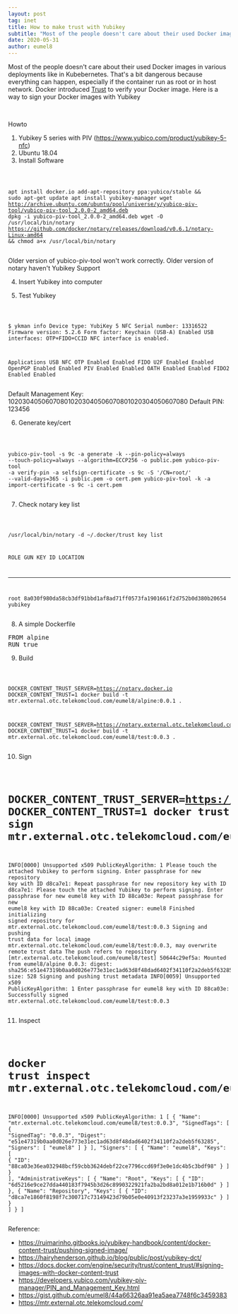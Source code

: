 ```yaml
---
layout: post
tag: inet
title: How to make trust with Yubikey
subtitle: "Most of the people doesn't care about their used Docker images in various deployments like in Kubebernetes. That's a bit dangerous because everything can happen, especially if the container run as root or in host network. Docker introduced Trust to&hellip;"
date: 2020-05-31
author: eumel8
---
```


Most of the people doesn't care about their used Docker images in various deployments like in Kubebernetes. That's a bit dangerous because everything can happen, especially if the container run as root or in host network. Docker introduced <a href="https://docs.docker.com/engine/security/trust/content_trust/">Trust</a> to verify your Docker image. Here is a way to sign your Docker images with Yubikey

<br/>

Howto


1. Yubikey 5 series with PIV (https://www.yubico.com/product/yubikey-5-nfc)
2. Ubuntu 18.04
3. Install Software

<!-- codeblock lang=shell line=1 --><pre class="codeblock"><code>
 apt install docker.io 
 add-apt-repository ppa:yubico/stable &amp;&amp; sudo apt-get update
 apt install yubikey-manager 
 wget http://archive.ubuntu.com/ubuntu/pool/universe/y/yubico-piv-tool/yubico-piv-tool_2.0.0-2_amd64.deb
 dpkg -i yubico-piv-tool_2.0.0-2_amd64.deb
 wget -O /usr/local/bin/notary https://github.com/docker/notary/releases/download/v0.6.1/notary-Linux-amd64 &amp;&amp; chmod a+x /usr/local/bin/notary
</code></pre><!-- /codeblock -->

Older version of yubico-piv-tool won't work correctly. Older version of notary haven't Yubikey Support


4. Insert Yubikey into computer

5. Test Yubikey

<!-- codeblock lang=shell line=1 --><pre class="codeblock"><code>
$ ykman info
Device type: YubiKey 5 NFC
Serial number: 13316522
Firmware version: 5.2.6
Form factor: Keychain (USB-A)
Enabled USB interfaces: OTP+FIDO+CCID
NFC interface is enabled.

Applications USB NFC
OTP Enabled Enabled
FIDO U2F Enabled Enabled
OpenPGP Enabled Enabled
PIV Enabled Enabled
OATH Enabled Enabled
FIDO2 Enabled Enabled
</code></pre><!-- /codeblock -->

Default Management Key: 102030405060708010203040506070801020304050607080
Default PIN: 123456


6. Generate key/cert

<!-- codeblock lang=shell line=1 --><pre class="codeblock"><code>
yubico-piv-tool -s 9c -a generate -k --pin-policy=always --touch-policy=always --algorithm=ECCP256 -o public.pem
yubico-piv-tool -a verify-pin -a selfsign-certificate -s 9c -S '/CN=root/' --valid-days=365 -i public.pem -o cert.pem
yubico-piv-tool -k -a import-certificate -s 9c -i cert.pem
</code></pre><!-- /codeblock -->

7. Check notary key list

<!-- codeblock lang=shell line=1 --><pre class="codeblock"><code>
/usr/local/bin/notary -d ~/.docker/trust key list

ROLE GUN KEY ID LOCATION
---- --- ------ --------
root 8a030f980da58cb3df91bbd1af8ad71ff0573fa1901661f2d752b0d380b20654 yubikey
</code></pre><!-- /codeblock -->

8. A simple Dockerfile

<pre>
FROM alpine
RUN true
</pre> 

9. Build

<!-- codeblock lang=shell line=1 --><pre class="codeblock"><code>
DOCKER_CONTENT_TRUST_SERVER=https://notary.docker.io DOCKER_CONTENT_TRUST=1 docker build -t mtr.external.otc.telekomcloud.com/eumel8/alpine:0.0.1 .

DOCKER_CONTENT_TRUST_SERVER=https://notary.external.otc.telekomcloud.com DOCKER_CONTENT_TRUST=1 docker build -t mtr.external.otc.telekomcloud.com/eumel8/test:0.0.3 . 
</code></pre><!-- /codeblock -->

10. Sign

<!-- codeblock lang=shell line=1 --><pre class="codeblock"><code>
# DOCKER_CONTENT_TRUST_SERVER=https://notary.external.otc.telekomcloud.com DOCKER_CONTENT_TRUST=1 docker trust sign mtr.external.otc.telekomcloud.com/eumel8/test:0.0.3
INFO[0000] Unsupported x509 PublicKeyAlgorithm: 1
Please touch the attached Yubikey to perform signing.
Enter passphrase for new repository key with ID d8ca7e1:
Repeat passphrase for new repository key with ID d8ca7e1:
Please touch the attached Yubikey to perform signing.
Enter passphrase for new eumel8 key with ID 88ca03e:
Repeat passphrase for new eumel8 key with ID 88ca03e:
Created signer: eumel8
Finished initializing signed repository for mtr.external.otc.telekomcloud.com/eumel8/test:0.0.3
Signing and pushing trust data for local image mtr.external.otc.telekomcloud.com/eumel8/test:0.0.3, may overwrite remote trust data
The push refers to repository [mtr.external.otc.telekomcloud.com/eumel8/test]
50644c29ef5a: Mounted from eumel8/alpine 0.0.3: digest: sha256:e51e47319b0aa0d026e773e31ec1ad63d8f48dad6402f34110f2a2deb5f63285 size: 528
Signing and pushing trust metadata
INFO[0059] Unsupported x509 PublicKeyAlgorithm: 1
Enter passphrase for eumel8 key with ID 88ca03e:
Successfully signed mtr.external.otc.telekomcloud.com/eumel8/test:0.0.3
</code></pre><!-- /codeblock -->

11. Inspect

<!-- codeblock lang=shell line=1 --><pre class="codeblock"><code>
# docker trust inspect mtr.external.otc.telekomcloud.com/eumel8/test:0.0.3
INFO[0000] Unsupported x509 PublicKeyAlgorithm: 1
[
 {
 "Name": "mtr.external.otc.telekomcloud.com/eumel8/test:0.0.3",
 "SignedTags": [
 {
 "SignedTag": "0.0.3",
 "Digest": "e51e47319b0aa0d026e773e31ec1ad63d8f48dad6402f34110f2a2deb5f63285",
 "Signers": [
 "eumel8"
 ]
 }
 ],
 "Signers": [
 {
 "Name": "eumel8",
 "Keys": [
 {
 "ID": "88ca03e36ea032948bcf59cbb3624debf22ce7796ccd69f3e0e1dc4b5c3bdf98"
 }
 ]
 }
 ],
 "AdministrativeKeys": [
 {
 "Name": "Root",
 "Keys": [
 {
 "ID": "6d5216e9ce27dda440183f7945b3d26c8990322921fa2ba2bd8a012e1b716b0d"
 }
 ]
 },
 {
 "Name": "Repository",
 "Keys": [
 {
 "ID": "d8ca7e1860f8198f7c300717c73149423d79b05e0e40913f23237a3e1959933c"
 }
 ]
 }
 ]
 }
]
 </code></pre><!-- /codeblock -->


Reference: 

* https://ruimarinho.gitbooks.io/yubikey-handbook/content/docker-content-trust/pushing-signed-image/
* https://hairyhenderson.github.io/blog/public/post/yubikey-dct/
* https://docs.docker.com/engine/security/trust/content_trust/#signing-images-with-docker-content-trust
* https://developers.yubico.com/yubikey-piv-manager/PIN_and_Management_Key.html
* https://gist.github.com/eumel8/44a66326aa91ea5aea7748f6c3459383
* https://mtr.external.otc.telekomcloud.com/
